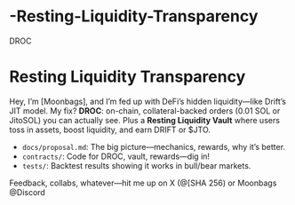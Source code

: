 # -Resting-Liquidity-Transparency
DROC
# Resting Liquidity Transparency
Hey, I’m [Moonbags], and I’m fed up with DeFi’s hidden liquidity—like Drift’s JIT model. My fix? **DROC**: on-chain, collateral-backed orders (0.01 SOL or JitoSOL) you can actually see. Plus a **Resting Liquidity Vault** where users toss in assets, boost liquidity, and earn DRIFT or $JTO. 

- `docs/proposal.md`: The big picture—mechanics, rewards, why it’s better.
- `contracts/`: Code for DROC, vault, rewards—dig in!
- `tests/`: Backtest results showing it works in bull/bear markets.

Feedback, collabs, whatever—hit me up on X (@[SHA 256) or Moonbags @Discord
